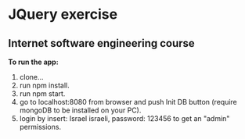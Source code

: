 # JQuery exercise
## Internet software engineering course

**To run the app:**
1. clone...
2. run npm install.
3. run npm start.
4. go to localhost:8080 from browser and push Init DB button (require mongoDB to be installed on your PC).
5. login by insert: Israel israeli, password: 123456 to get an "admin" permissions.
